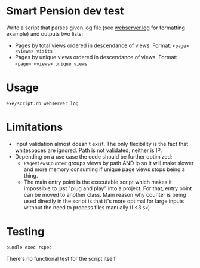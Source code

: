 # Smart Pension dev test

Write a script that parses given log file (see [webserver.log](webserver.log)
for formatting example) and outputs two lists:

* Pages by total views ordered in descendance of views.
  Format: `<page> <views> visits`
* Pages by unique views ordered in descendance of views.
  Format: `<page> <views> unique views`


# Usage

```
exe/script.rb webserver.log
```


# Limitations

- Input validation almost doesn't exist. The only flexibility is the fact that
  whitespaces are ignored. Path is not validated, neither is IP.
- Depending on a use case the code should be further optimized:
  - `PageViewsCounter` groups views by path AND ip so it will make slower and
    more memory consuming if unique page views stops being a thing.
  - The main entry point is the executable script which makes it impossible to
    just "plug and play" into a project. For that, entry point can be moved to
    another class. Main reason why counter is being used directly in the script
    is that it's more optimal for large inputs without the need to process files
    manually (I <3 `$<`)

# Testing

```
bundle exec rspec
```

There's no functional test for the script itself
